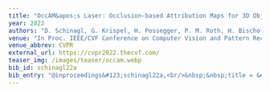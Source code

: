 ```yaml
---
title: "OccAM&apos;s Laser: Occlusion-based Attribution Maps for 3D Object Detectors on LiDAR Data"
year: 2022
authors: "D. Schinagl, G. Krispel, H. Possegger, P. M. Roth, H. Bischof"
venue: "In Proc. IEEE/CVF Conference on Computer Vision and Pattern Recognition"
venue_abbrev: CVPR
external_url: https://cvpr2022.thecvf.com/
teaser_img: /images/teaser/occam.webp
bib_id: schinagl22a
bib_entry: "@inproceedings&#123;schinagl22a,<br/>&nbsp;&nbsp;title = &#123;OccAM's Laser: Occlusion-based Attribution Maps for 3D Object Detectors on LiDAR Data&#125;,<br/>&nbsp;&nbsp;author = &#123;David Schinagl and Georg Krispel and Horst Possegger and Peter M. Roth and Horst Bischof&#125;,<br/>&nbsp;&nbsp;booktitle = &#123;Proc. IEEE/CVF Conference on Computer Vision and Pattern Recognition (CVPR)&#125;,<br/>&nbsp;&nbsp;year = &#123;2022&#125;<br/>&#125;"
---
```

